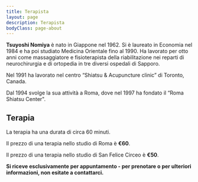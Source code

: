 ```yaml
---
title: Terapista
layout: page
description: Terapista
bodyClass: page-about
---
```


**Tsuyoshi Nomiya** è nato in Giappone nel 1962. Si è laureato in Economia nel 1984 e ha poi studiato Medicina Orientale fino al 1990.
Ha lavorato per otto anni come massaggiatore e fisioterapista della riabilitazione nei reparti di neurochirurgia e di ortopedia in tre diversi ospedali di Sapporo.

Nel 1991 ha lavorato nel centro “Shiatsu & Acupuncture clinic” di Toronto, Canada.

Dal 1994 svolge la sua attività a Roma, dove nel 1997 ha fondato il “Roma Shiatsu Center".


## Terapia
La terapia ha una durata di circa 60 minuti.

Il prezzo di una terapia nello studio di Roma è **€60**.

Il prezzo di una terapia nello studio di San Felice Circeo è **€50**.

**Si riceve esclusivamente per appuntamento - per prenotare o per ulteriori informazioni, non esitate a contattarci.**